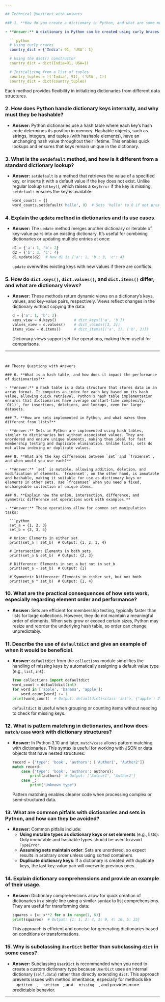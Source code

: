 ```yaml
---

## Technical Questions with Answers

### 1. **How do you create a dictionary in Python, and what are some methods for initializing it with data?**

- **Answer:** A dictionary in Python can be created using curly braces `{}` or the `dict()` constructor. To initialize it with data:

  ```python
  # Using curly braces
  country_dict = {'India': 91, 'USA': 1}

  # Using the dict() constructor
  country_dict = dict(India=91, USA=1)

  # Initializing from a list of tuples
  country_tuples = [('India', 91), ('USA', 1)]
  country_dict = dict(country_tuples)
  ```

  Each method provides flexibility in initializing dictionaries from different data structures.

### 2. **How does Python handle dictionary keys internally, and why must they be hashable?**

- **Answer:** Python dictionaries use a hash table where each key’s hash code determines its position in memory. Hashable objects, such as strings, integers, and tuples (with hashable elements), have an unchanging hash value throughout their lifetime. This enables quick lookups and ensures that keys remain unique in the dictionary.

### 3. **What is the `setdefault` method, and how is it different from a standard dictionary lookup?**

- **Answer:** `setdefault` is a method that retrieves the value of a specified key, or inserts it with a default value if the key does not exist. Unlike regular lookup (`d[key]`), which raises a `KeyError` if the key is missing, `setdefault` ensures the key is available:
  ```python
  word_counts = {}
  word_counts.setdefault('hello', 0)  # Sets 'hello' to 0 if not present
  ```

### 4. **Explain the `update` method in dictionaries and its use cases.**

- **Answer:** The `update` method merges another dictionary or iterable of key-value pairs into an existing dictionary. It’s useful for combining dictionaries or updating multiple entries at once:
  ```python
  d1 = {'a': 1, 'b': 2}
  d2 = {'b': 3, 'c': 4}
  d1.update(d2)  # Now d1 is {'a': 1, 'b': 3, 'c': 4}
  ```
  `update` overwrites existing keys with new values if there are conflicts.

### 5. **How do `dict.keys()`, `dict.values()`, and `dict.items()` differ, and what are dictionary views?**

- **Answer:** These methods return dynamic views on a dictionary’s keys, values, and key-value pairs, respectively. Views reflect changes in the dictionary without copying the data:
  ```python
  d = {'a': 1, 'b': 2}
  keys_view = d.keys()        # dict_keys(['a', 'b'])
  values_view = d.values()    # dict_values([1, 2])
  items_view = d.items()      # dict_items([('a', 1), ('b', 2)])
  ```
  Dictionary views support set-like operations, making them useful for comparisons.

---
```


## Theory Questions with Answers

### 6. **What is a hash table, and how does it impact the performance of dictionaries?**

- **Answer:** A hash table is a data structure that stores data in an array format. It computes an index for each key based on its hash value, allowing quick retrieval. Python’s hash table implementation ensures that dictionaries have average constant-time complexity, `O(1)`, for insertions, deletions, and lookups, even for large datasets.

### 7. **How are sets implemented in Python, and what makes them different from lists?**

- **Answer:** Sets in Python are implemented using hash tables, similar to dictionaries but without associated values. They are unordered and ensure unique elements, making them ideal for fast membership testing and duplicate elimination. Unlike lists, sets do not allow indexing or duplicate values.

### 8. **What are the key differences between `set` and `frozenset`, and when would you use each?**

- **Answer:** `set` is mutable, allowing addition, deletion, and modification of elements. `frozenset`, on the other hand, is immutable and hashable, making it suitable for use as dictionary keys or elements in other sets. Use `frozenset` when you need a fixed, unchangeable collection of unique items.

### 9. **Explain how the union, intersection, difference, and symmetric difference set operations work with examples.**

- **Answer:** These operations allow for common set manipulation tasks:

  ```python
  set_a = {1, 2, 3}
  set_b = {2, 3, 4}

  # Union: Elements in either set
  print(set_a | set_b)  # Output: {1, 2, 3, 4}

  # Intersection: Elements in both sets
  print(set_a & set_b)  # Output: {2, 3}

  # Difference: Elements in set_a but not in set_b
  print(set_a - set_b)  # Output: {1}

  # Symmetric Difference: Elements in either set, but not both
  print(set_a ^ set_b)  # Output: {1, 4}
  ```

### 10. **What are the practical consequences of how sets work, especially regarding element order and performance?**

- **Answer:** Sets are efficient for membership testing, typically faster than lists for large collections. However, they do not maintain a meaningful order of elements. When sets grow or exceed certain sizes, Python may resize and reorder the underlying hash table, so order can change unpredictably.

### 11. **Describe the use of `defaultdict` and give an example of when it would be beneficial.**

- **Answer:** `defaultdict` from the `collections` module simplifies the handling of missing keys by automatically assigning a default value type (e.g., `list`, `int`):
  ```python
  from collections import defaultdict
  word_count = defaultdict(int)
  for word in ['apple', 'banana', 'apple']:
      word_count[word] += 1
  print(word_count)  # Output: defaultdict(<class 'int'>, {'apple': 2, 'banana': 1})
  ```
  `defaultdict` is useful when grouping or counting items without needing to check for missing keys.

### 12. **What is pattern matching in dictionaries, and how does `match/case` work with dictionary structures?**

- **Answer:** In Python 3.10 and later, `match/case` allows pattern matching with dictionaries. This syntax is useful for working with JSON or data objects that have nested structures:
  ```python
  record = {'type': 'book', 'authors': ['Author1', 'Author2']}
  match record:
      case {'type': 'book', 'authors': authors}:
          print(authors)  # Output: ['Author1', 'Author2']
      case _:
          print("Unknown type")
  ```
  Pattern matching enables cleaner code when processing complex or semi-structured data.

### 13. **What are common pitfalls with dictionaries and sets in Python, and how can they be avoided?**

- **Answer:** Common pitfalls include:
  - **Using mutable types as dictionary keys or set elements** (e.g., lists): Only immutable and hashable types should be used to avoid `TypeError`.
  - **Assuming sets maintain order**: Sets are unordered, so expect results in arbitrary order unless using sorted containers.
  - **Duplicate dictionary keys**: If a dictionary is created with duplicate keys, the last key-value pair will overwrite previous ones.

### 14. **Explain dictionary comprehensions and provide an example of their usage.**

- **Answer:** Dictionary comprehensions allow for quick creation of dictionaries in a single line using a similar syntax to list comprehensions. They are useful for transforming data:
  ```python
  squares = {x: x**2 for x in range(1, 6)}
  print(squares)  # Output: {1: 1, 2: 4, 3: 9, 4: 16, 5: 25}
  ```
  This approach is efficient and concise for generating dictionaries based on conditions or transformations.

### 15. **Why is subclassing `UserDict` better than subclassing `dict` in some cases?**

- **Answer:** Subclassing `UserDict` is recommended when you need to create a custom dictionary type because `UserDict` uses an internal dictionary (`self.data`) rather than directly extending `dict`. This approach prevents issues with method inheritance, especially for methods like `__getitem__`, `__setitem__`, and `__missing__`, and provides more predictable behavior.

---
